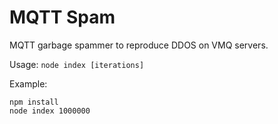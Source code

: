 # MQTT Spam

MQTT garbage spammer to reproduce DDOS on VMQ servers.

Usage: `node index [iterations]`

Example:
```
npm install
node index 1000000
```